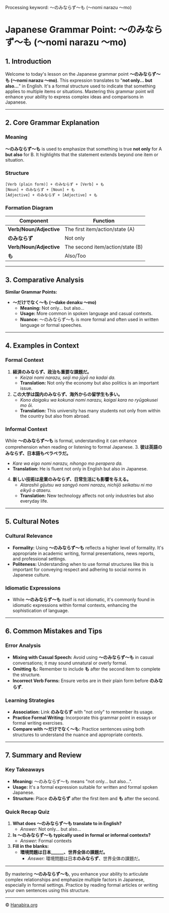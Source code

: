 Processing keyword: ～のみならず～も (〜nomi narazu 〜mo)
# Japanese Grammar Point: ～のみならず～も (〜nomi narazu 〜mo)

## 1. Introduction
Welcome to today's lesson on the Japanese grammar point **～のみならず～も (〜nomi narazu 〜mo)**. This expression translates to "**not only... but also...**" in English. It's a formal structure used to indicate that something applies to multiple items or situations. Mastering this grammar point will enhance your ability to express complex ideas and comparisons in Japanese.

---
## 2. Core Grammar Explanation
### Meaning
**～のみならず～も** is used to emphasize that something is true **not only** for A **but also** for B. It highlights that the statement extends beyond one item or situation.
### Structure
```
[Verb (plain form)] + のみならず + [Verb] + も
[Noun] + のみならず + [Noun] + も
[Adjective] + のみならず + [Adjective] + も
```
### Formation Diagram
| Component                 | Function                              |
|---------------------------|---------------------------------------|
| **Verb/Noun/Adjective**   | The first item/action/state (A)       |
| **のみならず**           | Not only                               |
| **Verb/Noun/Adjective**   | The second item/action/state (B)      |
| **も**                   | Also/Too                              |
---
## 3. Comparative Analysis
**Similar Grammar Points:**
- **～だけでなく～も (〜dake denaku 〜mo)**
  - **Meaning:** Not only... but also...
  - **Usage:** More common in spoken language and casual contexts.
  - **Nuance:** ～のみならず～も is more formal and often used in written language or formal speeches.
---
## 4. Examples in Context
### Formal Context
1. **経済のみならず、政治も重要な課題だ。**
   - *Keizai nomi narazu, seiji mo jūyō na kadai da.*
   - **Translation:** Not only the economy but also politics is an important issue.
2. **この大学は国内のみならず、海外からの留学生も多い。**
   - *Kono daigaku wa kokunai nomi narazu, kaigai kara no ryūgakusei mo ōi.*
   - **Translation:** This university has many students not only from within the country but also from abroad.
### Informal Context
While **～のみならず～も** is formal, understanding it can enhance comprehension when reading or listening to formal Japanese.
3. **彼は英語のみならず、日本語もペラペラだ。**
   - *Kare wa eigo nomi narazu, nihongo mo perapera da.*
   - **Translation:** He is fluent not only in English but also in Japanese.
4. **新しい技術は産業のみならず、日常生活にも影響を与える。**
   - *Atarashii gijutsu wa sangyō nomi narazu, nichijō seikatsu ni mo eikyō o ataeru.*
   - **Translation:** New technology affects not only industries but also everyday life.
---
## 5. Cultural Notes
### Cultural Relevance
- **Formality:** Using **～のみならず～も** reflects a higher level of formality. It's appropriate in academic writing, formal presentations, news reports, and professional settings.
- **Politeness:** Understanding when to use formal structures like this is important for conveying respect and adhering to social norms in Japanese culture.
### Idiomatic Expressions
- While **～のみならず～も** itself is not idiomatic, it's commonly found in idiomatic expressions within formal contexts, enhancing the sophistication of language.
---
## 6. Common Mistakes and Tips
### Error Analysis
- **Mixing with Casual Speech:** Avoid using **～のみならず～も** in casual conversations; it may sound unnatural or overly formal.
- **Omitting も:** Remember to include **も** after the second item to complete the structure.
- **Incorrect Verb Forms:** Ensure verbs are in their plain form before **のみならず**.
### Learning Strategies
- **Association:** Link **のみならず** with "not only" to remember its usage.
- **Practice Formal Writing:** Incorporate this grammar point in essays or formal writing exercises.
- **Compare with ～だけでなく～も:** Practice sentences using both structures to understand the nuance and appropriate contexts.
---
## 7. Summary and Review
### Key Takeaways
- **Meaning:** ～のみならず～も means "not only... but also...".
- **Usage:** It's a formal expression suitable for written and formal spoken Japanese.
- **Structure:** Place **のみならず** after the first item and **も** after the second.
### Quick Recap Quiz
1. **What does ～のみならず～も translate to in English?**
   - *Answer:* Not only... but also...
2. **Is ～のみならず～も typically used in formal or informal contexts?**
   - *Answer:* Formal contexts
3. **Fill in the blanks:**
   - **環境問題は日本______、世界全体の課題だ。**
     - *Answer:* 環境問題は日本**のみならず**、世界全体の課題だ。
---
By mastering **～のみならず～も**, you enhance your ability to articulate complex relationships and emphasize multiple factors in Japanese, especially in formal settings. Practice by reading formal articles or writing your own sentences using this structure.


---

© [Hanabira.org](https://hanabira.org)
